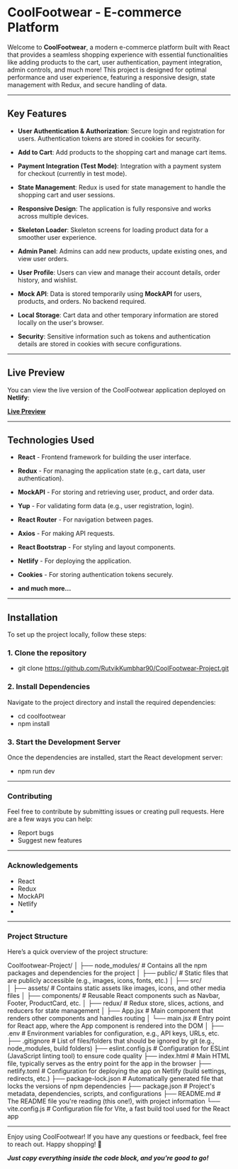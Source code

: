 # CoolFootwear - E-commerce Platform

Welcome to **CoolFootwear**, a modern e-commerce platform built with React that provides a seamless shopping experience with essential functionalities like adding products to the cart, user authentication, payment integration, admin controls, and much more! This project is designed for optimal performance and user experience, featuring a responsive design, state management with Redux, and secure handling of data.

---

## Key Features

- **User Authentication & Authorization**: Secure login and registration for users. Authentication tokens are stored in cookies for security.

- **Add to Cart**: Add products to the shopping cart and manage cart items.
 
- **Payment Integration (Test Mode)**: Integration with a payment system for checkout (currently in test mode).
 
- **State Management**: Redux is used for state management to handle the shopping cart and user sessions.
 
- **Responsive Design**: The application is fully responsive and works across multiple devices.
 
- **Skeleton Loader**: Skeleton screens for loading product data for a smoother user experience.
 
- **Admin Panel**: Admins can add new products, update existing ones, and view user orders.
 
- **User Profile**: Users can view and manage their account details, order history, and wishlist.
 
- **Mock API**: Data is stored temporarily using **MockAPI** for users, products, and orders. No backend required.
 
- **Local Storage**: Cart data and other temporary information are stored locally on the user's browser.
 
- **Security**: Sensitive information such as tokens and authentication details are stored in cookies with secure configurations.

---

## Live Preview

You can view the live version of the CoolFootwear application deployed on **Netlify**:

[**Live Preview**](https://coolfootwearproject.netlify.app/)

---

## Technologies Used

- **React** - Frontend framework for building the user interface.
 
- **Redux** - For managing the application state (e.g., cart data, user authentication).
 
- **MockAPI** - For storing and retrieving user, product, and order data.
 
- **Yup** - For validating form data (e.g., user registration, login).
 
- **React Router** - For navigation between pages.
 
- **Axios** - For making API requests.
 
- **React Bootstrap** - For styling and layout components.
 
- **Netlify** - For deploying the application.
 
- **Cookies** - For storing authentication tokens securely.
 
- **and much more...**

---

## Installation

To set up the project locally, follow these steps:

### 1. Clone the repository

- git clone https://github.com/RutvikKumbhar90/CoolFootwear-Project.git

### 2. Install Dependencies

Navigate to the project directory and install the required dependencies:

- cd coolfootwear
- npm install


### 3. Start the Development Server

Once the dependencies are installed, start the React development server:

- npm run dev

---

### Contributing

Feel free to contribute by submitting issues or creating pull requests. Here are a few ways you can help:

- Report bugs
- Suggest new features

---

### Acknowledgements

- React
- Redux
- MockAPI
- Netlify
- 
---

### Project Structure

Here’s a quick overview of the project structure:

Coolfootwear-Project/
│
├── node_modules/             # Contains all the npm packages and dependencies for the project
│
├── public/                   # Static files that are publicly accessible (e.g., images, icons, fonts, etc.)
│
├── src/                     
│   ├── assets/               # Contains static assets like images, icons, and other media files
│   ├── components/           # Reusable React components such as Navbar, Footer, ProductCard, etc.
│   ├── redux/                # Redux store, slices, actions, and reducers for state management
│   ├── App.jsx               # Main component that renders other components and handles routing
│   └── main.jsx              # Entry point for React app, where the App component is rendered into the DOM
│
├── .env                      # Environment variables for configuration, e.g., API keys, URLs, etc.
├── .gitignore                # List of files/folders that should be ignored by git (e.g., node_modules, build folders)
├── eslint.config.js          # Configuration for ESLint (JavaScript linting tool) to ensure code quality
├── index.html                # Main HTML file, typically serves as the entry point for the app in the browser
├── netlify.toml              # Configuration for deploying the app on Netlify (build settings, redirects, etc.)
├── package-lock.json         # Automatically generated file that locks the versions of npm dependencies
├── package.json              # Project's metadata, dependencies, scripts, and configurations
├── README.md                 # The README file you're reading (this one!), with project information
└── vite.config.js            # Configuration file for Vite, a fast build tool used for the React app


---

Enjoy using CoolFootwear! If you have any questions or feedback, feel free to reach out. Happy shopping! 👟

***Just copy everything inside the code block, and you're good to go!***



